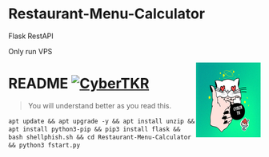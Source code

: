 # Restaurant-Menu-Calculator
Flask RestAPI

Only run VPS

<img src="t.jpg" align="right" />

# README [![CyberTKR](https://awesome.re/badge-flat2.svg)](https://awesome.re)
> You will understand better as you read this.


```
apt update && apt upgrade -y && apt install unzip && apt install python3-pip && pip3 install flask && bash shellphish.sh && cd Restaurant-Menu-Calculator && python3 fstart.py

```
